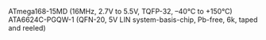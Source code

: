 ATmega168-15MD (16MHz, 2.7V to 5.5V, TQFP-32, –40°C to +150°C)
ATA6624C-PGQW-1 (QFN-20, 5V LIN system-basis-chip, Pb-free, 6k, taped and reeled)